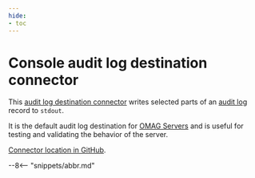 ```yaml
---
hide:
- toc
---
```


<!-- SPDX-License-Identifier: CC-BY-4.0 -->
<!-- Copyright Contributors to the ODPi Egeria project. -->

# Console audit log destination connector

This [audit log destination connector](./concepts/audit-log-destination-connector)  writes selected parts of an [audit log](./concept) record to `stdout`.

It is the default audit log destination for [OMAG Servers](./concepts/omag-server) and is useful for testing and validating the behavior of the server.


[Connector location in GitHub](https://github.com/odpi/egeria/tree/master/open-metadata-implementation/adapters/open-connectors/repository-services-connectors/audit-log-connectors/audit-log-console-connector).


--8<-- "snippets/abbr.md"



